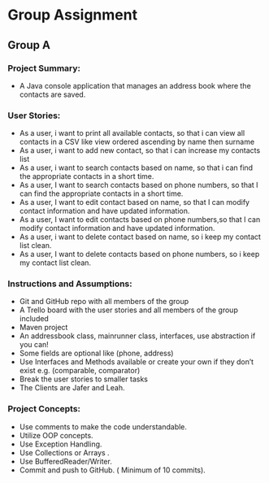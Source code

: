 # Group Assignment

## Group A

### Project Summary:
* A Java console application that manages an address book where the contacts are saved.

### User Stories:

* As a user, i want to print all available contacts, so that i can view all contacts in a CSV like view ordered ascending by name then surname
* As a user, i want to add new contact, so that i can increase my contacts list
* As a user, i want to search contacts based on name, so that i can find the appropriate contacts in a short time.
* As a user, I want to search contacts based on phone numbers, so that I can find the appropriate contacts in a short time.
* As a user, I want to edit contact based on name, so that I can modify contact information and have updated information.
* As a user, I want to edit contacts based on phone numbers,so that I can modify contact information and have updated information.
* As a user, i want to delete contact based on name, so i keep my contact list clean.
* As a user, I want to delete contacts based on phone numbers, so i keep my contact list clean.

### Instructions and Assumptions:

* Git and GitHub repo with all members of the group
* A Trello board with the user stories and all members of the group included
* Maven project 
* An addressbook class, mainrunner class, interfaces, use abstraction if you can!
* Some fields are optional like (phone, address)
* Use Interfaces and Methods available or create your own if they don’t exist e.g. (comparable, comparator)
* Break the user stories to smaller tasks 
* The Clients are Jafer and Leah.

### Project Concepts:
* Use comments to make the code understandable.
* Utilize OOP concepts. 
* Use Exception Handling.
* Use Collections or Arrays  .
* Use BufferedReader/Writer.
* Commit and push to GitHub. ( Minimum of 10 commits).



